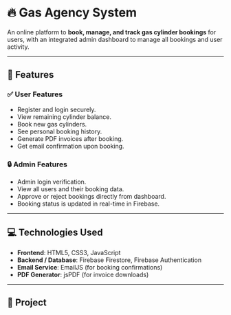 # 🔥 Gas Agency System

An online platform to **book, manage, and track gas cylinder bookings** for users, with an integrated admin dashboard to manage all bookings and user activity.

---

## 📌 Features

### ✅ User Features
- Register and login securely.
- View remaining cylinder balance.
- Book new gas cylinders.
- See personal booking history.
- Generate PDF invoices after booking.
- Get email confirmation upon booking.

### 🔒 Admin Features
- Admin login verification.
- View all users and their booking data.
- Approve or reject bookings directly from dashboard.
- Booking status is updated in real-time in Firebase.

---

## 💻 Technologies Used

- **Frontend**: HTML5, CSS3, JavaScript
- **Backend / Database**: Firebase Firestore, Firebase Authentication
- **Email Service**: EmailJS (for booking confirmations)
- **PDF Generator**: jsPDF (for invoice downloads)

---

## 🔧 Project

